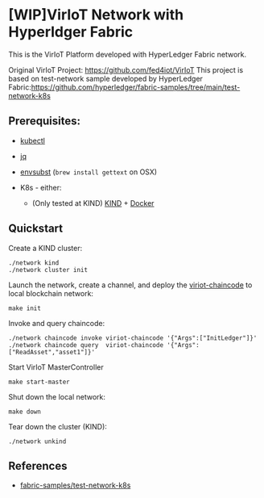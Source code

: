 # [WIP]VirIoT Network with Hyperldger Fabric

This is the VirIoT Platform developed with HyperLedger Fabric network.

Original VirIoT Project: https://github.com/fed4iot/VirIoT
This project is based on test-network sample developed by HyperLedger Fabric:https://github.com/hyperledger/fabric-samples/tree/main/test-network-k8s

## Prerequisites:

- [kubectl](https://kubernetes.io/docs/tasks/tools/)
- [jq](https://stedolan.github.io/jq/)
- [envsubst](https://www.gnu.org/software/gettext/manual/html_node/envsubst-Invocation.html) (`brew install gettext` on OSX)

- K8s - either:
  - (Only tested at KIND) [KIND](https://kind.sigs.k8s.io/docs/user/quick-start/#installation) + [Docker](https://www.docker.com)


## Quickstart 

Create a KIND cluster:  
```shell
./network kind
./network cluster init
```

Launch the network, create a channel, and deploy the [viriot-chaincode](../chaincode) to local blockchain network: 
```shell
make init
```

Invoke and query chaincode:
```shell
./network chaincode invoke viriot-chaincode '{"Args":["InitLedger"]}'
./network chaincode query  viriot-chaincode '{"Args":["ReadAsset","asset1"]}'
```

Start VirIoT MasterController
```shell
make start-master
```

Shut down the local network: 
```shell
make down 
```

Tear down the cluster (KIND): 
```shell
./network unkind
```

## References
- [fabric-samples/test-network-k8s](https://github.com/hyperledger/fabric-samples/tree/main/test-network-k8s)
